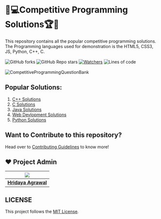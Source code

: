 # 🎯💻Competitive Programming Solutions🏆🏅
This repository contains all the popular competitive programming solutions. The Programming languages used for demonstration is the HTML5, CSS3, JS, Python, C++, C. <br><br>
 ![GitHub forks](https://img.shields.io/github/forks/hridaya423/Competitive-Programming-Solutions?style=for-the-badge)
 ![GitHub Repo stars](https://img.shields.io/github/stars/hridaya423/Competitive-Programming-Solutions?style=for-the-badge)
 [![Watchers](https://img.shields.io/github/watchers/hridaya423/Competitive-Programming-Solutions?style=for-the-badge)](https://github.com/hridaya423/Competitive-Programming-Solutions/watchers)
 ![Lines of code](https://img.shields.io/tokei/lines/github/hridaya423/Competitive-Programming-Solutions?style=for-the-badge)
 <br><br>
![CompetitiveProgrammingQuestionBank](https://socialify.git.ci/hridaya423/Competitive-Programming-Solutions/image?description=1&descriptionEditable=This%20repository%20contains%20all%20the%20competitive%20programming%20solutions.%20The%20Programming%20languages%20used%20%0A%20are%20HTML5%2C%20CSS3%2C%20JS%2C%20Python%2C%20C%2B%2B%2C%20C%2C.&font=KoHo&forks=1&issues=1&language=1&owner=1&pattern=Circuit%20Board&pulls=1&stargazers=1&theme=Dark)


## Popular Solutions:
<ol>
 <li><a href="https://github.com/hridaya423/Competitive-Programming-Solutions/tree/main/C%2B%2B%20Solutions">C++ Solutions</a></li>
 <li><a href="https://github.com/hridaya423/Competitive-Programming-Solutions/tree/main/C%20Solutions">C Solutions</a></li>
 <li><a href="https://github.com/hridaya423/Competitive-Programming-Solutions/tree/main/Java%20Solutions">Java Solutions</a></li>
 <li><a href="https://github.com/hridaya423/Competitive-Programming-Solutions/tree/main/Web%20Development(HTML%20%26%20CSS%20%26%20JS)%20Solutions">Web Devlopment Solutions</a></li>
 <li><a href="https://github.com/hridaya423/Competitive-Programming-Solutions/tree/main/Python%20Solutions">Python Solutions</a></li>
</ol>

## Want to Contribute to this repository?

Head over to <a href="https://github.com/hridaya423/Competitive-Programming-Solutions/blob/main/.github/Contributing.md">Contributing Guidelines</a> to know more!

## ❤️ Project Admin

|                                     <a href="https://github.com/hridaya423"><img src="https://avatars.githubusercontent.com/u/66767013?s=400&u=fa3c18c858b9d96666c641be288cb444a4b80432&v=4"/></a>                                      |
| :-----------------------------------------------------------------------------------------------------------------------------------------------------------------------------------------------------------------------------------------------------------------: |
|                                                                                      **[Hridaya Agrawal](https://www.github.com/hridaya423)**                                                                                    |


## LICENSE
This project follows the [MIT License](https://github.com/hridaya423/Competitive-Programming-Solutions/blob/main/LICENSE).
